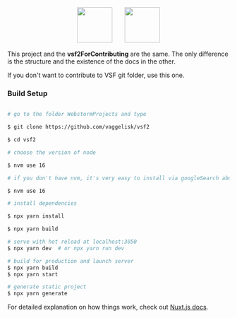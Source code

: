 <div align="center">
<img src="https://user-images.githubusercontent.com/1626923/137092657-fb398d20-b592-4661-a1f9-4135db0b61d5.png" height="80px"/>  <img src="https://upload.wikimedia.org/wikipedia/commons/thumb/5/55/Magento_Logo.svg/2560px-Magento_Logo.svg.png" height="80px"/>
</div>


This project and the **vsf2ForContributing** are the same. The only difference is
the structure and the existence of the docs in the other.

If you don't want to contribute to VSF git folder, use this one.



### Build Setup

``` bash

# go to the folder WebstormProjects and type

$ git clone https://github.com/vaggelisk/vsf2

$ cd vsf2

# choose the version of node

$ nvm use 16

# if you don't have nvm, it's very easy to install via googleSearch abd type again

$ nvm use 16

# install dependencies

$ npx yarn install

$ npx yarn build

# serve with hot reload at localhost:3050
$ npx yarn dev  # or npx yarn run dev

# build for production and launch server
$ npx yarn build
$ npx yarn start

# generate static project
$ npx yarn generate
```

For detailed explanation on how things work, check out [Nuxt.js docs](https://nuxtjs.org).


